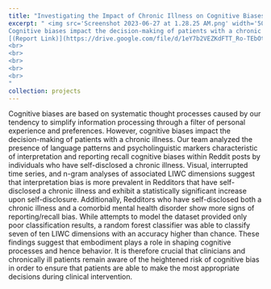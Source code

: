 ```yaml
---
title: "Investigating the Impact of Chronic Illness on Cognitive Biases"
excerpt: " <img src='Screenshot 2023-06-27 at 1.28.25 AM.png' width='500' height='500' align='left'> 
Cognitive biases impact the decision-making of patients with a chronic illness. We analyzed the presence of language patterns and psycholinguistic markers characteristic of cognitive biases within Reddit posts by individuals who have self-disclosed a chronic illness using visual, interrupted time series and n-gram analyses of associated LIWC dimensions.
[(Report Link)](https://drive.google.com/file/d/1eY7b2VEZKdFTT_Ro-TEbOtoqQIufsgLD/view?usp=sharing) <br>
<br>
<br>
<br>
<br>
<br>
"
collection: projects
---
```




Cognitive biases are based on systematic thought processes caused by our tendency to simplify information processing through a filter of personal experience and preferences. However, cognitive biases impact the decision-making of patients with a chronic illness. Our team analyzed the presence of language patterns and psycholinguistic markers characteristic of interpretation and reporting recall cognitive biases within Reddit posts by individuals who have self-disclosed a chronic illness. Visual, interrupted time series, and n-gram analyses of associated LIWC dimensions suggest that interpretation bias is more prevalent in Redditors that have self-disclosed a chronic illness and exhibit a statistically significant increase upon self-disclosure. Additionally, Redditors who have self-disclosed both a chronic illness and a comorbid mental health disorder show more signs of reporting/recall bias. While attempts to model the dataset provided only poor classification results, a random forest classifier was able to classify seven of ten LIWC dimensions with an accuracy higher than chance. These findings suggest that embodiment plays a role in shaping cognitive processes and hence behavior. It is therefore crucial that clinicians and chronically ill patients remain aware of the heightened risk of cognitive bias in order to ensure that patients are able to make the most appropriate decisions during clinical intervention.
